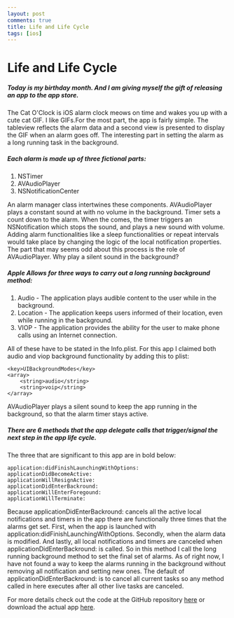 ```yaml
---
layout: post
comments: true
title: Life and Life Cycle
tags: [ios]
---
```

# Life and Life Cycle

##### Today is my birthday month. And I am giving myself the gift of releasing an app to the app store.

The Cat O'Clock is iOS alarm clock meows on time and wakes you up with a cute cat GIF. I like GIFs.For the most part, the app is fairly simple. The tableview reflects the alarm data and a second view is presented to display the GIF when an alarm goes off. The interesting part in setting the alarm as a long running task in the background. 

##### Each alarm is made up of three fictional parts:
1. NSTimer
2. AVAudioPlayer
3. NSNotificationCenter

An alarm manager class intertwines these components. AVAudioPlayer plays a constant sound at with no volume in the background. Timer sets a count down to the alarm. When the comes, the timer triggers an NSNotification which stops the sound, and plays a new sound with volume. Adding alarm functionalities like a sleep functionalities or repeat intervals would take place by changing the logic of the local notification properties. The part that may seems odd about this process is the role of AVAudioPlayer. Why play a silent sound in the background?

##### Apple Allows for three ways to carry out a long running background method:
1. Audio - The application plays audible content to the user while in the background.
2. Location - The application keeps users informed of their location, even while running in the background.
3. VIOP - The application provides the ability for the user to make phone calls using an Internet connection.

All of these have to be stated in the Info.plist. For this app I claimed both audio and viop background functionality by adding this to plist:

	<key>UIBackgroundModes</key>
	<array>
		<string>audio</string>
		<string>voip</string>
	</array>

AVAudioPlayer plays a silent sound to keep the app running in the background, so that the alarm timer stays active.

##### There are 6 methods that the app delegate calls that trigger/signal the next step in the app life cycle.
The three that are significant to this app are in bold below:

	application:didFinishLaunchingWithOptions:
	applicationDidBecomeActive:
	applicationWillResignActive:
	applicationDidEnterBackround:
	applicationWillEnterForegound:
	applicationWillTerminate:

Because applicationDidEnterBackround: cancels all the active local notifications and timers in the app there are functionally three times that the alarms get set. First, when the app is launched with application:didFinishLaunchingWithOptions. Secondly, when the alarm data is modified. And lastly, all local notifications and timers are canceled when applicationDidEnterBackround: is called. So in this method I call the long running background method to set the final set of alarms. As of right now, I have not found a way to keep the alarms running in the background without removing all notification and setting new ones. The default of applicationDidEnterBackround: is to cancel all current tasks so any method called in here executes after all other live tasks are canceled. 

For more details check out the code at the GitHub repository [here](https://github.com/kiaraRobles/Cat-O-Clock/tree/master/Cat%20O'Clock) or download the actual app [here](https://itunes.apple.com/us/app/cat-alarm-clock/id1089281875?mt=8).
